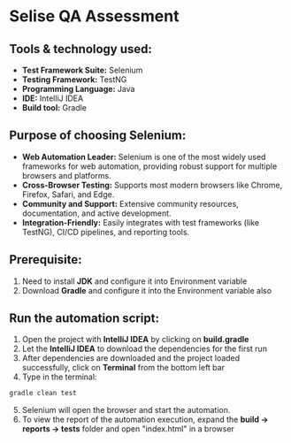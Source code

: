 # Selise QA Assessment


## Tools & technology used:
- **Test Framework Suite:** Selenium
- **Testing Framework:** TestNG
- **Programming Language:** Java
- **IDE:** IntelliJ IDEA
- **Build tool:** Gradle

## Purpose of choosing Selenium:
- **Web Automation Leader:** Selenium is one of the most widely used frameworks for web automation, providing robust support for multiple browsers and platforms.
- **Cross-Browser Testing:** Supports most modern browsers like Chrome, Firefox, Safari, and Edge.
- **Community and Support:** Extensive community resources, documentation, and active development.
- **Integration-Friendly:** Easily integrates with test frameworks (like TestNG), CI/CD pipelines, and reporting tools.

## Prerequisite:
1. Need to install **JDK** and configure it into Environment variable
2. Download **Gradle** and configure it into the Environment variable also

## Run the automation script:
1. Open the project with **IntelliJ IDEA** by clicking on **build.gradle**
2. Let the **IntelliJ IDEA** to download the dependencies for the first run
3. After dependencies are downloaded and the project loaded successfully, click on **Terminal** from the bottom left bar
4. Type in the terminal:

```bash
gradle clean test
```
5. Selenium will open the browser and start the automation.
6. To view the report of the automation execution, expand the **build -> reports -> tests** folder and open "index.html" in a browser